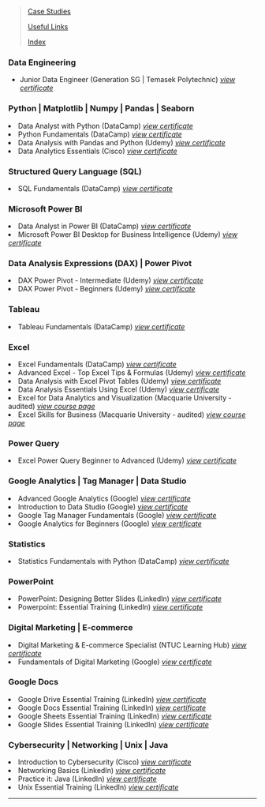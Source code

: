 <!--<span style="font-family:Papyrus; font-size:3em; color:SlateGray;">Certified IT Skills</span>
<h2>IT Skill Set</h2> -->

> [Case Studies](portfolio.md)
> 
> [Useful Links](links.md)
>
> [Index](index.md)

<h3>Data Engineering</h3>
<ul>
 <li>
 Junior Data Engineer (Generation SG | Temasek Polytechnic) <a href="images/jde-certificate-of-completion.jpeg"><i>view certificate</i></a>
 </li>
</ul>

<h3>Python | Matplotlib | Numpy | Pandas | Seaborn</h3>
<li>
 Data Analyst with Python (DataCamp) <a href="https://www.datacamp.com/completed/statement-of-accomplishment/track/a6a9996f6edd240809caf4ae364a4b2eed0144a7"><i>view certificate</i></a>
</li>
<li>
 Python Fundamentals (DataCamp) <a href="https://www.datacamp.com/completed/statement-of-accomplishment/track/d156317e7f74b317f3f2f85b9fb9125e7cbcdd4d"><i>view certificate</i></a>
</li>
<li>
 Data Analysis with Pandas and Python (Udemy) <a href="images/Data_analysis_with_pandas_and_python.jpg"><i>view certificate</i></a>
</li>
<li>
 Data Analytics Essentials (Cisco) <a href="images/data_analytics_essentials.jpg"><i>view certificate</i></a>
</li>

<h3>Structured Query Language (SQL)</h3>
<li>
 SQL Fundamentals (DataCamp) <a href="https://www.datacamp.com/completed/statement-of-accomplishment/track/e41a418c6e4c20aeaf305e19fd63594e9c55e089"><i>view certificate</i></a>
</li>

<h3>Microsoft Power BI</h3>
<li>
 Data Analyst in Power BI (DataCamp) <a href="https://www.datacamp.com/completed/statement-of-accomplishment/track/2e68a585ccb47ae7d3145b72f64aef4cfcb1b028"><i>view certificate</i></a>
</li>
<li>
 Microsoft Power BI Desktop for Business Intelligence (Udemy) <a 
href="images/microsoft_powerbi_desktop_for_business_intelligence.jpeg"><i>view certificate</i></a>
</li>

<h3>Data Analysis Expressions (DAX) | Power Pivot</h3>
<li>
 DAX Power Pivot - Intermediate (Udemy) <a href="images/DAX_Power_Pivot_10_Easy_Steps_for_Intermediates.jpeg"><i>view 
certificate</i></a>
</li>
<li>
 DAX Power Pivot - Beginners (Udemy) <a href="images/DAX_Power_Pivot_10_Easy_Steps_for_Beginners.jpg"><i>view certificate</i></a>
</li>

<h3>Tableau</h3>
<li>
 Tableau Fundamentals (DataCamp) <a href="https://www.datacamp.com/completed/statement-of-accomplishment/track/207fcad7a800c96dd6f4fc885c2f7aad91ac882e"><i>view certificate</i></a>
</li>

<h3>Excel</h3>
<li>
 Excel Fundamentals (DataCamp) <a href="https://www.datacamp.com/completed/statement-of-accomplishment/track/86cf67f059b53c6d8ba1b7d82d6c76b2dc0b0f66"><i>view certificate</i></a>
</li>
<li>
 Advanced Excel - Top Excel Tips & Formulas (Udemy) <a href="images/advanced_excel_tips_formulas.jpg"><i>view certificate</i></a>
</li>
<li>
 Data Analysis with Excel Pivot Tables (Udemy) <a href="images/data_analysis_with_excel_pivot_tables.jpg"><i>view certificate</i></a>
</li>
<li>
 Data Analysis Essentials Using Excel (Udemy) <a href="images/data_analysis_essentials_using_excel.jpg"><i>view certificate</i></a>
</li>
<li>
 Excel for Data Analytics and Visualization (Macquarie University - audited) <a href="https://www.coursera.org/specializations/excel-data-analytics-visualization"><i>view course page</i></a>
</li>
<li>
 Excel Skills for Business (Macquarie University - audited) <a href="https://www.coursera.org/specializations/excel"><i>view course page</i></a>
</li>

<h3>Power Query</h3>
<li>
 Excel Power Query Beginner to Advanced (Udemy) <a href="images/excel_power_query_beginner_to_advanced.jpeg"> 
<i>view certificate</i></a>
</li>

<h3>Google Analytics | Tag Manager | Data Studio</h3>
<li>
 Advanced Google Analytics (Google) <a href="images/advanced_google_analytics.jpg"><i>view certificate</i></a>
</li>
<li>
 Introduction to Data Studio (Google) <a href="images/introduction_to_data_studio.jpg"><i>view certificate</i></a>
</li>
<li>
 Google Tag Manager Fundamentals (Google) <a href="images/google_tag_manager_fundamentals.jpg"><i>view certificate</i></a>
</li>
<li>
 Google Analytics for Beginners (Google) <a href="images/google_analytics_for_beginners.jpg"><i>view certificate</i></a>
</li>

<h3>Statistics</h3>
<li>
 Statistics Fundamentals with Python (DataCamp) <a href="https://www.datacamp.com/completed/statement-of-accomplishment/track/5194ee3e181b6e9caa46832d25021915a5b25f25"><i>view certificate</i></a>
</li>

<h3>PowerPoint</h3>
<li>
 PowerPoint: Designing Better Slides (LinkedIn) <a href="images/powerpoint_design_better_slides.jpg"><i>view certificate</i></a>
</li>
<li>
 Powerpoint: Essential Training (LinkedIn) <a href="images/powerpoint_essential_training.jpg"><i>view certificate</i></a>
</li>

<h3>Digital Marketing | E-commerce</h3>
<li>
 Digital Marketing & E-commerce Specialist (NTUC Learning Hub) <a href="images/digital_marketing_and_ecommerce_specialist_cert_0001.jpg"><i>view certificate</i></a>
</li>
<li>
 Fundamentals of Digital Marketing (Google) <a href="images/fundamentals_of_digital_marketing.jpg"><i>view certificate</i></a>
</li>

<h3>Google Docs</h3>
<li>
 Google Drive Essential Training (LinkedIn) <a href="images/google_drive_essential_training.jpg"><i>view certificate</i></a>
</li>
<li>
 Google Docs Essential Training (LinkedIn) <a href="images/google_docs_essential_training.jpg"><i>view certificate</i></a>
</li>
<li>
 Google Sheets Essential Training (LinkedIn) <a href="images/google_sheets_essential_training.jpg"><i>view certificate</i></a>
</li>
<li>
 Google Slides Essential Training (LinkedIn) <a href="images/google_slides_essential_training.jpg"><i>view certificate</i></a>
</li>

<h3>Cybersecurity | Networking | Unix | Java</h3>
<li>
 Introduction to Cybersecurity (Cisco) <a href="images/introduction_to_cybersecurity.jpg"><i>view certificate</i></a>
</li>
<li>
 Networking Basics (LinkedIn) <a href="images/networking_basics.jpg"><i>view certificate</i></a>
</li>
<li>
 Practice it: Java (LinkedIn) <a href="images/practice_it_java.jpg"><i>view certificate</i></a>
</li>
<li>
 Unix Essential Training (LinkedIn) <a href="images/unix_essential_training.jpg"><i>view certificate</i></a>
</li>

<hr>

